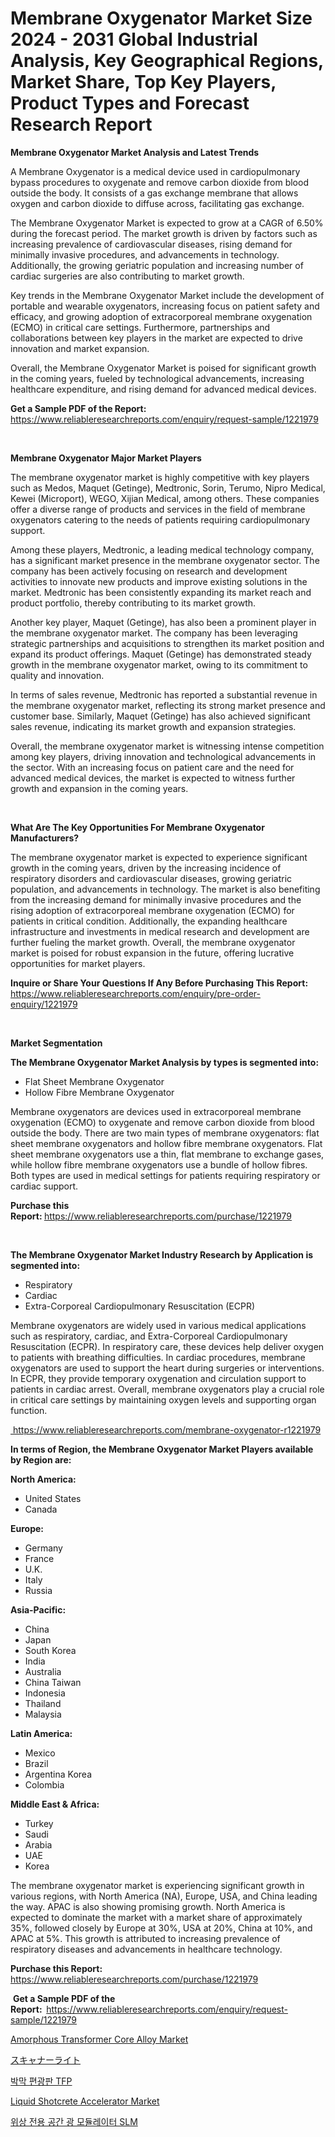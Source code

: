 <p><h1>Membrane Oxygenator Market Size 2024 - 2031 Global Industrial Analysis, Key Geographical Regions, Market Share, Top Key Players, Product Types and Forecast Research Report</h1></p><p><strong>Membrane Oxygenator Market Analysis and Latest Trends</strong></p>
<p><p>A Membrane Oxygenator is a medical device used in cardiopulmonary bypass procedures to oxygenate and remove carbon dioxide from blood outside the body. It consists of a gas exchange membrane that allows oxygen and carbon dioxide to diffuse across, facilitating gas exchange.</p><p>The Membrane Oxygenator Market is expected to grow at a CAGR of 6.50% during the forecast period. The market growth is driven by factors such as increasing prevalence of cardiovascular diseases, rising demand for minimally invasive procedures, and advancements in technology. Additionally, the growing geriatric population and increasing number of cardiac surgeries are also contributing to market growth.</p><p>Key trends in the Membrane Oxygenator Market include the development of portable and wearable oxygenators, increasing focus on patient safety and efficacy, and growing adoption of extracorporeal membrane oxygenation (ECMO) in critical care settings. Furthermore, partnerships and collaborations between key players in the market are expected to drive innovation and market expansion.</p><p>Overall, the Membrane Oxygenator Market is poised for significant growth in the coming years, fueled by technological advancements, increasing healthcare expenditure, and rising demand for advanced medical devices.</p></p>
<p><strong>Get a Sample PDF of the Report:&nbsp;</strong> <a href="https://www.reliableresearchreports.com/enquiry/request-sample/1221979">https://www.reliableresearchreports.com/enquiry/request-sample/1221979</a></p>
<p>&nbsp;</p>
<p><strong>Membrane Oxygenator Major Market Players</strong></p>
<p><p>The membrane oxygenator market is highly competitive with key players such as Medos, Maquet (Getinge), Medtronic, Sorin, Terumo, Nipro Medical, Kewei (Microport), WEGO, Xijian Medical, among others. These companies offer a diverse range of products and services in the field of membrane oxygenators catering to the needs of patients requiring cardiopulmonary support.</p><p>Among these players, Medtronic, a leading medical technology company, has a significant market presence in the membrane oxygenator sector. The company has been actively focusing on research and development activities to innovate new products and improve existing solutions in the market. Medtronic has been consistently expanding its market reach and product portfolio, thereby contributing to its market growth.</p><p>Another key player, Maquet (Getinge), has also been a prominent player in the membrane oxygenator market. The company has been leveraging strategic partnerships and acquisitions to strengthen its market position and expand its product offerings. Maquet (Getinge) has demonstrated steady growth in the membrane oxygenator market, owing to its commitment to quality and innovation.</p><p>In terms of sales revenue, Medtronic has reported a substantial revenue in the membrane oxygenator market, reflecting its strong market presence and customer base. Similarly, Maquet (Getinge) has also achieved significant sales revenue, indicating its market growth and expansion strategies.</p><p>Overall, the membrane oxygenator market is witnessing intense competition among key players, driving innovation and technological advancements in the sector. With an increasing focus on patient care and the need for advanced medical devices, the market is expected to witness further growth and expansion in the coming years.</p></p>
<p>&nbsp;</p>
<p><strong>What Are The Key Opportunities For Membrane Oxygenator Manufacturers?</strong></p>
<p><p>The membrane oxygenator market is expected to experience significant growth in the coming years, driven by the increasing incidence of respiratory disorders and cardiovascular diseases, growing geriatric population, and advancements in technology. The market is also benefiting from the increasing demand for minimally invasive procedures and the rising adoption of extracorporeal membrane oxygenation (ECMO) for patients in critical condition. Additionally, the expanding healthcare infrastructure and investments in medical research and development are further fueling the market growth. Overall, the membrane oxygenator market is poised for robust expansion in the future, offering lucrative opportunities for market players.</p></p>
<p><strong>Inquire or Share Your Questions If Any Before Purchasing This Report:</strong> <a href="https://www.reliableresearchreports.com/enquiry/pre-order-enquiry/1221979">https://www.reliableresearchreports.com/enquiry/pre-order-enquiry/1221979</a></p>
<p>&nbsp;</p>
<p><strong>Market Segmentation</strong></p>
<p><strong>The Membrane Oxygenator Market Analysis by types is segmented into:</strong></p>
<p><ul><li>Flat Sheet Membrane Oxygenator</li><li>Hollow Fibre Membrane Oxygenator</li></ul></p>
<p><p>Membrane oxygenators are devices used in extracorporeal membrane oxygenation (ECMO) to oxygenate and remove carbon dioxide from blood outside the body. There are two main types of membrane oxygenators: flat sheet membrane oxygenators and hollow fibre membrane oxygenators. Flat sheet membrane oxygenators use a thin, flat membrane to exchange gases, while hollow fibre membrane oxygenators use a bundle of hollow fibres. Both types are used in medical settings for patients requiring respiratory or cardiac support.</p></p>
<p><strong>Purchase this Report:&nbsp;</strong><a href="https://www.reliableresearchreports.com/purchase/1221979">https://www.reliableresearchreports.com/purchase/1221979</a></p>
<p>&nbsp;</p>
<p><strong>The Membrane Oxygenator Market Industry Research by Application is segmented into:</strong></p>
<p><ul><li>Respiratory</li><li>Cardiac</li><li>Extra-Corporeal Cardiopulmonary Resuscitation (ECPR)</li></ul></p>
<p><p>Membrane oxygenators are widely used in various medical applications such as respiratory, cardiac, and Extra-Corporeal Cardiopulmonary Resuscitation (ECPR). In respiratory care, these devices help deliver oxygen to patients with breathing difficulties. In cardiac procedures, membrane oxygenators are used to support the heart during surgeries or interventions. In ECPR, they provide temporary oxygenation and circulation support to patients in cardiac arrest. Overall, membrane oxygenators play a crucial role in critical care settings by maintaining oxygen levels and supporting organ function.</p></p>
<p><a href="https://www.reliableresearchreports.com/membrane-oxygenator-r1221979">&nbsp;https://www.reliableresearchreports.com/membrane-oxygenator-r1221979</a></p>
<p><strong>In terms of Region, the Membrane Oxygenator Market Players available by Region are:</strong></p>
<p>
    <p> <strong> North America: </strong>
        <ul>
            <li>United States</li>
            <li>Canada</li>
        </ul>
        </p> 
    <p> <strong> Europe: </strong>
        <ul>
            <li>Germany</li>
            <li>France</li>
            <li>U.K.</li>
            <li>Italy</li>
            <li>Russia</li>
        </ul>
        </p> 
    <p> <strong> Asia-Pacific: </strong>
        <ul>
            <li>China</li>
            <li>Japan</li>
            <li>South Korea</li>
            <li>India</li>
            <li>Australia</li>
            <li>China Taiwan</li>
            <li>Indonesia</li>
            <li>Thailand</li>
            <li>Malaysia</li>
        </ul>
        </p> 
    <p> <strong> Latin America: </strong>
        <ul>
            <li>Mexico</li>
            <li>Brazil</li>
            <li>Argentina Korea</li>
            <li>Colombia</li>
        </ul>
        </p> 
    <p> <strong> Middle East & Africa: </strong>
        <ul>
            <li>Turkey</li>
            <li>Saudi</li>
            <li>Arabia</li>
            <li>UAE</li>
            <li>Korea</li>
        </ul>
    </p>
    </p>
<p><p>The membrane oxygenator market is experiencing significant growth in various regions, with North America (NA), Europe, USA, and China leading the way. APAC is also showing promising growth. North America is expected to dominate the market with a market share of approximately 35%, followed closely by Europe at 30%, USA at 20%, China at 10%, and APAC at 5%. This growth is attributed to increasing prevalence of respiratory diseases and advancements in healthcare technology.</p></p>
<p><strong>Purchase this Report: </strong><a href="https://www.reliableresearchreports.com/purchase/1221979">https://www.reliableresearchreports.com/purchase/1221979</a></p>
<p>&nbsp;<strong>Get a Sample PDF of the Report:&nbsp;&nbsp;</strong><a href="https://www.reliableresearchreports.com/enquiry/request-sample/1221979">https://www.reliableresearchreports.com/enquiry/request-sample/1221979</a></p>
<p><strong></strong></p>
<p><p><a href="https://github.com/brendafegmorris532/Market-Research-Report-List-1/blob/main/amorphous-transformer-core-alloy-market.md">Amorphous Transformer Core Alloy Market</a></p><p><a href="https://github.com/LeoraEber/Market-Research-Report-List-1/blob/main/8695937166810.md">スキャナーライト</a></p><p><a href="https://github.com/Penelolack456456/Market-Research-Report-List-2/blob/main/4454794179984.md">박막 편광판 TFP</a></p><p><a href="https://github.com/zcbxbnir25/Market-Research-Report-List-1/blob/main/liquid-shotcrete-accelerator-market.md">Liquid Shotcrete Accelerator Market</a></p><p><a href="https://github.com/vsr06p4p49/Market-Research-Report-List-2/blob/main/1067452179983.md">위상 전용 공간 광 모듈레이터 SLM</a></p></p>